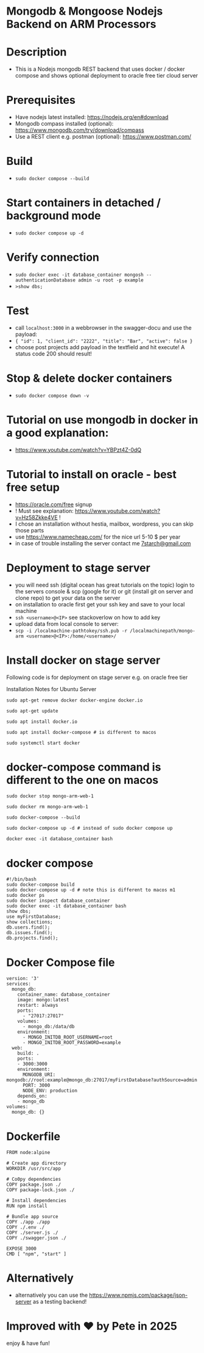 # Mongodb & Mongoose Nodejs Backend on ARM Processors

# Description

- This is a Nodejs mongodb REST backend that uses docker / docker compose and shows optional deployment to oracle free tier cloud server

# Prerequisites

- Have nodejs latest installed: https://nodejs.org/en#download
- Mongodb compass installed (optional): https://www.mongodb.com/try/download/compass
- Use a REST client e.g. postman (optional): https://www.postman.com/


# Build

- `sudo docker compose --build`

# Start containers in detached / background mode

- `sudo docker compose up -d`

# Verify connection

- `sudo docker exec -it database_container mongosh --authenticationDatabase admin -u root -p example`
- `>show dbs;`

# Test

- call `localhost:3000` in a webbrowser in the swagger-docu and use the payload:
- `{ "id": 1, "client_id": "2222", "title": "Bar", "active": false }`
- choose post projects add payload in the textfield and hit execute! A status code 200 should result!

# Stop & delete docker containers

- `sudo docker compose down -v`

# Tutorial on use mongodb in docker in a good explanation:
- https://www.youtube.com/watch?v=YBPzt4Z-0dQ

# Tutorial to install on oracle - best free setup

- https://oracle.com/free signup
- ! Must see explanation: https://www.youtube.com/watch?v=Hz58Zkke4VE !
- I chose an installation without hestia, mailbox, wordpress, you can skip those parts
- use https://www.namecheap.com/ for the nice url 5-10 $ per year
- in case of trouble installing the server contact me 7starch@gmail.com

#  Deployment to stage server

- you will need ssh (digital ocean has great tutorials on the topic) login to the servers console & scp (google for it) or git (install git on server and clone repo) to get your data on the server
- on installation to oracle first get your ssh key and save to your local machine
- `ssh <username>@<IP>` see stackoverlow on how to add key
- upload data from local console to server:
- `scp -i /localmachine-pathtokey/ssh.pub -r /localmachinepath/mongo-arm <username>@<IP>:/home/<username>/`

#  Install docker on stage server

Following code is for deployment on stage server e.g. on oracle free tier

Installation Notes for Ubuntu Server
```
sudo apt-get remove docker docker-engine docker.io

sudo apt-get update

sudo apt install docker.io

sudo apt install docker-compose # is different to macos

sudo systemctl start docker
```

# docker-compose command is different to the one on macos
```
sudo docker stop mongo-arm-web-1

sudo docker rm mongo-arm-web-1

sudo docker-compose --build

sudo docker-compose up -d # instead of sudo docker compose up

docker exec -it database_container bash

```
# docker compose
```
#!/bin/bash
sudo docker-compose build
sudo docker-compose up -d # note this is different to macos m1
sudo docker ps
sudo docker inspect database_container
sudo docker exec -it database_container bash
show dbs;
use myFirstDatabase;
show collections;
db.users.find();
db.issues.find();
db.projects.find();
```

# Docker Compose file

```
version: '3'
services:
  mongo_db:
    container_name: database_container
    image: mongo:latest
    restart: always
    ports:
      - "27017:27017"
    volumes:
      - mongo_db:/data/db
    environment:
      - MONGO_INITDB_ROOT_USERNAME=root
      - MONGO_INITDB_ROOT_PASSWORD=example
  web:
    build: .
    ports:
    - 3000:3000
    environment:
      MONGODB_URI:  mongodb://root:example@mongo_db:27017/myFirstDatabase?authSource=admin
      PORT: 3000
      NODE_ENV: production
    depends_on:
    - mongo_db
volumes:
  mongo_db: {}
```

# Dockerfile

```
FROM node:alpine

# Create app directory
WORKDIR /usr/src/app

# Co0py dependencies 
COPY package.json ./
COPY package-lock.json ./

# Install dependencies 
RUN npm install

# Bundle app source
COPY ./app ./app
COPY ./.env ./
COPY ./server.js ./
COPY ./swagger.json ./

EXPOSE 3000
CMD [ "npm", "start" ]
```

# Alternatively
- alternatively you can use the https://www.npmjs.com/package/json-server as a testing backend!

# Improved with ♥ by Pete in 2025
enjoy & have fun!
